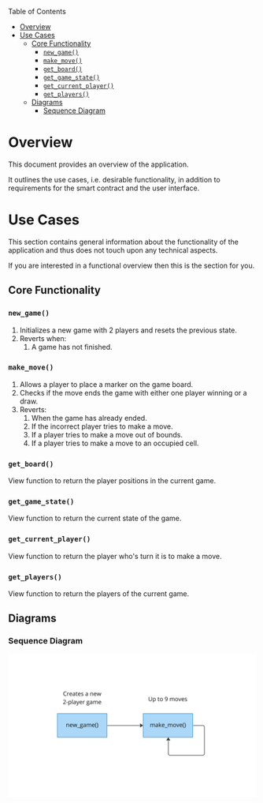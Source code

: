Table of Contents
- [Overview](#overview)
- [Use Cases](#use-cases)
  - [Core Functionality](#core-functionality)
    - [`new_game()`](#new_game)
    - [`make_move()`](#make_move)
    - [`get_board()`](#get_board)
    - [`get_game_state()`](#get_game_state)
    - [`get_current_player()`](#get_current_player)
    - [`get_players()`](#get_players)
  - [Diagrams](#diagrams)
    - [Sequence Diagram](#sequence-diagram)

# Overview

This document provides an overview of the application.

It outlines the use cases, i.e. desirable functionality, in addition to requirements for the smart contract and the user interface.

# Use Cases

This section contains general information about the functionality of the application and thus does not touch upon any technical aspects.

If you are interested in a functional overview then this is the section for you.

## Core Functionality

### `new_game()`

1. Initializes a new game with 2 players and resets the previous state. 
2. Reverts when: 
   1. A game has not finished.

### `make_move()`

1. Allows a player to place a marker on the game board.
2. Checks if the move ends the game with either one player winning or a draw.
3. Reverts:
   1. When the game has already ended.
   2. If the incorrect player tries to make a move.
   3. If a player tries to make a move out of bounds.
   4. If a player tries to make a move to an occupied cell.

### `get_board()`

View function to return the player positions in the current game.

### `get_game_state()`

View function to return the current state of the game.

### `get_current_player()`

View function to return the player who's turn it is to make a move.

### `get_players()`

View function to return the players of the current game.

## Diagrams

### Sequence Diagram

![TicTacToe Sequence Diagram](../.docs/tictactoe-sequence-diagram.png)
